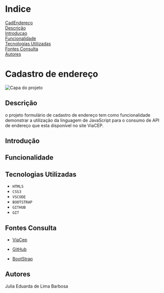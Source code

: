 # Indice
[CadEndereço](#cadastro-endereço)  
[Descrição](#descrição)  
[Introduçao](#introdução)  
[Funcionalidade](#funcionalidade)  
[Tecnologias Utilizadas](#tecnologias-utilizadas)  
[Fontes Consulta](#fontes-consulta)  
[Autores](#autores)  

# Cadastro de endereço
![Capa do projeto](imgcadastro.jpeg)
## Descrição
o projeto formulário de cadastro de endereço tem como funcionalidade demonstrar a utilização da linguagem de JavaScript para o consumo de API de endereço que esta disponível no site ViaCEP.
## Introdução

## Funcionalidade

## Tecnologias Utilizadas
* ``HTML5``
* ``CSS3``
* ``VSCODE``
* ``BOOTSTRAP``
* ``GITHUB``
* ``GIT``

## Fontes Consulta
* [ViaCep](http://viacep.com.br/ws/$%7Bcep.value%7D/json/`)

* [GitHub](https://leonardossrocha.github.io/projeto-CadEndereco/)

* [BootStrap](https://getbootstrap.com/docs/5.0/forms/layout/#gutters)
## Autores
Julia Eduarda de Lima Barbosa
